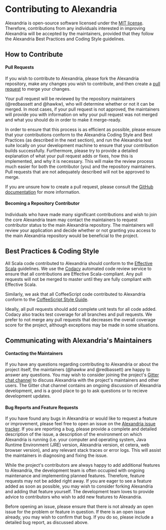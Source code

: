 Contributing to Alexandria
==========================

Alexandria is open-source software licensed under the [MIT license](https://github.com/alexandrialibrary/Alexandria/blob/master/LICENSE). Therefore, contributions from any individuals interested in improving Alexandria will be accepted by the maintainers, provided that they follow the Alexandria Best Practices and Coding Style guidelines.

How to Contribute
-----------------

#### Pull Requests

If you wish to contribute to Alexandria, please fork the Alexandria repository, make any changes you wish to contribute, and then create a [pull request](https://github.com/alexandrialibrary/Alexandria/pulls) to merge your changes.

Your pull request will be reviewed by the repository maintainers (@redbassett and @hawkw), who will determine whether or not it can be merged. In most cases, if your pull request is not approved, the maintainers will provide you with information on why your pull request was not merged and what you should do in order to make it merge-ready.

In order to ensure that this process is as efficient as possible, please ensure that your contributions conform to the Alexandria Coding Style and Best Practices (as described in the next section), and run the Alexandria test suite locally on your development machine to ensure that your contribution builds successfully. Furthermore, please try to provide a detailed explanation of what your pull request adds or fixes, how this is implemented, and why it is necessary. This will make the review process much easier for both the contributor (you) and the repository maintainers. Pull requests that are not adequately described will not be approved to merge.

If you are unsure how to create a pull request, please consult the [GitHub documentation](https://help.github.com/articles/using-pull-requests/) for more information.

#### Becoming a Repository Contributor

Individuals who have made many significant contributions and wish to join the core Alexandria team may contact the maintainers to request contributor status to the main Alexandria repository. The maintainers will review your application and decide whether or not granting you access to the main Alexandria repository would be beneficial to the project.

Best Practices & Coding Style
-----------------------------

All Scala code contributed to Alexandria should conform to the [Effective Scala](http://twitter.github.io/effectivescala/) guidelines. We use the [Codacy](https://www.codacy.com/app/hawk/Alexandria/dashboard) automated code review service to ensure that all contributions are Effective Scala-compliant. Any pull requests will not be merged to master until they are fully compliant with Effective Scala.

Similarly, we ask that all CoffeeScript code contributed to Alexandria conform to the [CoffeeScript Style Guide](https://github.com/polarmobile/coffeescript-style-guide).

Ideally, all pull requests should add complete unit tests for all code added. Codacy also tracks test coverage for all branches and pull requests. We prefer to not merge any pull requests that decreases the overall coverage score for the project, although exceptions may be made in some situations.


Communicating with Alexandria's Maintainers
-------------------------------------------

#### Contacting the Maintainers

If you have any questions regarding contributing to Alexandria or about the project itself, the maintainers (@hawkw and @redbassett) are happy to answer any questions. You may wish to consider joining the project's [Gitter chat channel](https://gitter.im/alexandrialibrary/Alexandria?utm_source=share-link&utm_medium=link&utm_campaign=share-link) to discuss Alexandria with the project's maintainers and other users. The Gitter chat channel contains an ongoing discussion of Alexandria development, and is a good place to go to ask questions or to recieve development updates.

#### Bug Reports and Feature Requests

If you have found any bugs in Alexandria or would like to request a feature or improvement, please feel free to open an issue on the [Alexandria issue tracker](https://github.com/alexandrialibrary/Alexandria/issues). If you are reporting a bug, please provide a complete and detailed description of the issue, a description of the environment on which Alexandria is running (i.e. your computer and operating system, Java Runtime Environment (JRE) version, Alexandria version, et cetera, web browser version), and any relevant stack traces or error logs. This will assist the maintainers in diagnosing and fixing the issue.

While the project's contributors are always happy to add additional features to Alexandria, the development team is often occupied with ongoing maintenance and implementing planned features. Therefore, feature requests may not be added right away. If you are eager to see a feature added as soon as possible, you may wish to consider forking Alexandria and adding that feature yourself. The development team loves to provide advice to contributors who wish to add new features to Alexandria.

Before opening an issue, please ensure that there is not already an open issue for the problem or feature in question. If there is an open issue already, you may wish to confirm that bug. If you do so, please include a detailed bug report, as discussed above.
